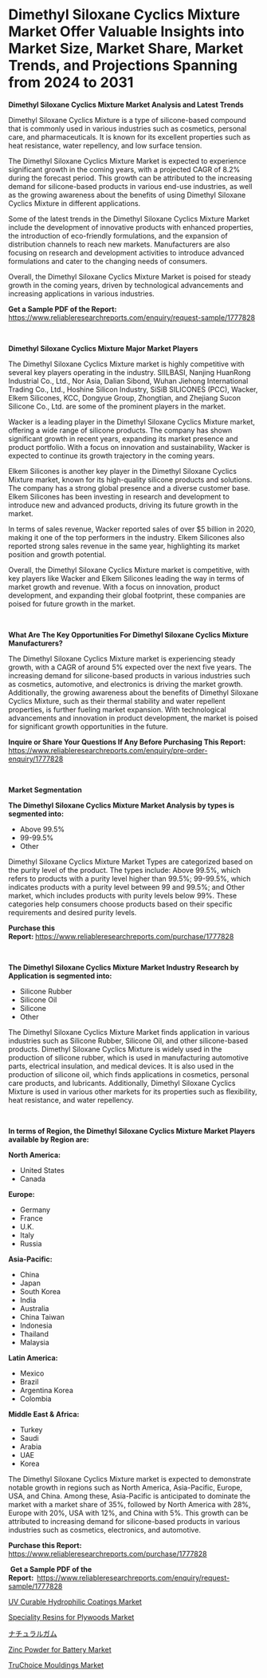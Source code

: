 <p><h1>Dimethyl Siloxane Cyclics Mixture Market Offer Valuable Insights into Market Size, Market Share, Market Trends, and Projections Spanning from 2024 to 2031</h1></p><p><strong>Dimethyl Siloxane Cyclics Mixture Market Analysis and Latest Trends</strong></p>
<p><p>Dimethyl Siloxane Cyclics Mixture is a type of silicone-based compound that is commonly used in various industries such as cosmetics, personal care, and pharmaceuticals. It is known for its excellent properties such as heat resistance, water repellency, and low surface tension.</p><p>The Dimethyl Siloxane Cyclics Mixture Market is expected to experience significant growth in the coming years, with a projected CAGR of 8.2% during the forecast period. This growth can be attributed to the increasing demand for silicone-based products in various end-use industries, as well as the growing awareness about the benefits of using Dimethyl Siloxane Cyclics Mixture in different applications.</p><p>Some of the latest trends in the Dimethyl Siloxane Cyclics Mixture Market include the development of innovative products with enhanced properties, the introduction of eco-friendly formulations, and the expansion of distribution channels to reach new markets. Manufacturers are also focusing on research and development activities to introduce advanced formulations and cater to the changing needs of consumers.</p><p>Overall, the Dimethyl Siloxane Cyclics Mixture Market is poised for steady growth in the coming years, driven by technological advancements and increasing applications in various industries.</p></p>
<p><strong>Get a Sample PDF of the Report:&nbsp;</strong> <a href="https://www.reliableresearchreports.com/enquiry/request-sample/1777828">https://www.reliableresearchreports.com/enquiry/request-sample/1777828</a></p>
<p>&nbsp;</p>
<p><strong>Dimethyl Siloxane Cyclics Mixture Major Market Players</strong></p>
<p><p>The Dimethyl Siloxane Cyclics Mixture market is highly competitive with several key players operating in the industry. SIILBASI, Nanjing HuanRong Industrial Co., Ltd., Nor Asia, Dalian Sibond, Wuhan Jiehong International Trading Co., Ltd., Hoshine Silicon Industry, SiSiB SILICONES (PCC), Wacker, Elkem Silicones, KCC, Dongyue Group, Zhongtian, and Zhejiang Sucon Silicone Co., Ltd. are some of the prominent players in the market.</p><p>Wacker is a leading player in the Dimethyl Siloxane Cyclics Mixture market, offering a wide range of silicone products. The company has shown significant growth in recent years, expanding its market presence and product portfolio. With a focus on innovation and sustainability, Wacker is expected to continue its growth trajectory in the coming years.</p><p>Elkem Silicones is another key player in the Dimethyl Siloxane Cyclics Mixture market, known for its high-quality silicone products and solutions. The company has a strong global presence and a diverse customer base. Elkem Silicones has been investing in research and development to introduce new and advanced products, driving its future growth in the market.</p><p>In terms of sales revenue, Wacker reported sales of over $5 billion in 2020, making it one of the top performers in the industry. Elkem Silicones also reported strong sales revenue in the same year, highlighting its market position and growth potential.</p><p>Overall, the Dimethyl Siloxane Cyclics Mixture market is competitive, with key players like Wacker and Elkem Silicones leading the way in terms of market growth and revenue. With a focus on innovation, product development, and expanding their global footprint, these companies are poised for future growth in the market.</p></p>
<p>&nbsp;</p>
<p><strong>What Are The Key Opportunities For Dimethyl Siloxane Cyclics Mixture Manufacturers?</strong></p>
<p><p>The Dimethyl Siloxane Cyclics Mixture market is experiencing steady growth, with a CAGR of around 5% expected over the next five years. The increasing demand for silicone-based products in various industries such as cosmetics, automotive, and electronics is driving the market growth. Additionally, the growing awareness about the benefits of Dimethyl Siloxane Cyclics Mixture, such as their thermal stability and water repellent properties, is further fueling market expansion. With technological advancements and innovation in product development, the market is poised for significant growth opportunities in the future.</p></p>
<p><strong>Inquire or Share Your Questions If Any Before Purchasing This Report:</strong> <a href="https://www.reliableresearchreports.com/enquiry/pre-order-enquiry/1777828">https://www.reliableresearchreports.com/enquiry/pre-order-enquiry/1777828</a></p>
<p>&nbsp;</p>
<p><strong>Market Segmentation</strong></p>
<p><strong>The Dimethyl Siloxane Cyclics Mixture Market Analysis by types is segmented into:</strong></p>
<p><ul><li>Above 99.5%</li><li>99-99.5%</li><li>Other</li></ul></p>
<p><p>Dimethyl Siloxane Cyclics Mixture Market Types are categorized based on the purity level of the product. The types include: Above 99.5%, which refers to products with a purity level higher than 99.5%; 99-99.5%, which indicates products with a purity level between 99 and 99.5%; and Other market, which includes products with purity levels below 99%. These categories help consumers choose products based on their specific requirements and desired purity levels.</p></p>
<p><strong>Purchase this Report:&nbsp;</strong><a href="https://www.reliableresearchreports.com/purchase/1777828">https://www.reliableresearchreports.com/purchase/1777828</a></p>
<p>&nbsp;</p>
<p><strong>The Dimethyl Siloxane Cyclics Mixture Market Industry Research by Application is segmented into:</strong></p>
<p><ul><li>Silicone Rubber</li><li>Silicone Oil</li><li>Silicone</li><li>Other</li></ul></p>
<p><p>The Dimethyl Siloxane Cyclics Mixture Market finds application in various industries such as Silicone Rubber, Silicone Oil, and other silicone-based products. Dimethyl Siloxane Cyclics Mixture is widely used in the production of silicone rubber, which is used in manufacturing automotive parts, electrical insulation, and medical devices. It is also used in the production of silicone oil, which finds applications in cosmetics, personal care products, and lubricants. Additionally, Dimethyl Siloxane Cyclics Mixture is used in various other markets for its properties such as flexibility, heat resistance, and water repellency.</p></p>
<p>&nbsp;</p>
<p><strong>In terms of Region, the Dimethyl Siloxane Cyclics Mixture Market Players available by Region are:</strong></p>
<p>
    <p> <strong> North America: </strong>
        <ul>
            <li>United States</li>
            <li>Canada</li>
        </ul>
        </p> 
    <p> <strong> Europe: </strong>
        <ul>
            <li>Germany</li>
            <li>France</li>
            <li>U.K.</li>
            <li>Italy</li>
            <li>Russia</li>
        </ul>
        </p> 
    <p> <strong> Asia-Pacific: </strong>
        <ul>
            <li>China</li>
            <li>Japan</li>
            <li>South Korea</li>
            <li>India</li>
            <li>Australia</li>
            <li>China Taiwan</li>
            <li>Indonesia</li>
            <li>Thailand</li>
            <li>Malaysia</li>
        </ul>
        </p> 
    <p> <strong> Latin America: </strong>
        <ul>
            <li>Mexico</li>
            <li>Brazil</li>
            <li>Argentina Korea</li>
            <li>Colombia</li>
        </ul>
        </p> 
    <p> <strong> Middle East & Africa: </strong>
        <ul>
            <li>Turkey</li>
            <li>Saudi</li>
            <li>Arabia</li>
            <li>UAE</li>
            <li>Korea</li>
        </ul>
    </p>
    </p>
<p><p>The Dimethyl Siloxane Cyclics Mixture market is expected to demonstrate notable growth in regions such as North America, Asia-Pacific, Europe, USA, and China. Among these, Asia-Pacific is anticipated to dominate the market with a market share of 35%, followed by North America with 28%, Europe with 20%, USA with 12%, and China with 5%. This growth can be attributed to increasing demand for silicone-based products in various industries such as cosmetics, electronics, and automotive.</p></p>
<p><strong>Purchase this Report: </strong><a href="https://www.reliableresearchreports.com/purchase/1777828">https://www.reliableresearchreports.com/purchase/1777828</a></p>
<p>&nbsp;<strong>Get a Sample PDF of the Report:&nbsp;&nbsp;</strong><a href="https://www.reliableresearchreports.com/enquiry/request-sample/1777828">https://www.reliableresearchreports.com/enquiry/request-sample/1777828</a></p>
<p><strong></strong></p>
<p><p><a href="https://github.com/jodemen/Market-Research-Report-List-1/blob/main/uv-curable-hydrophilic-coatings-market.md">UV Curable Hydrophilic Coatings Market</a></p><p><a href="https://issuu.com/reportprime-2/docs/speciality-resins-for-plywoods-market-size-2030.pp">Speciality Resins for Plywoods Market</a></p><p><a href="https://github.com/oafhukehf4709715/Market-Research-Report-List-1/blob/main/8517051860.md">ナチュラルガム</a></p><p><a href="https://github.com/jj19131/Market-Research-Report-List-1/blob/main/zinc-powder-for-battery-market.md">Zinc Powder for Battery Market</a></p><p><a href="https://issuu.com/reportprime-2/docs/truchoice-mouldings-market-size-2030.pptx">TruChoice Mouldings Market</a></p></p>